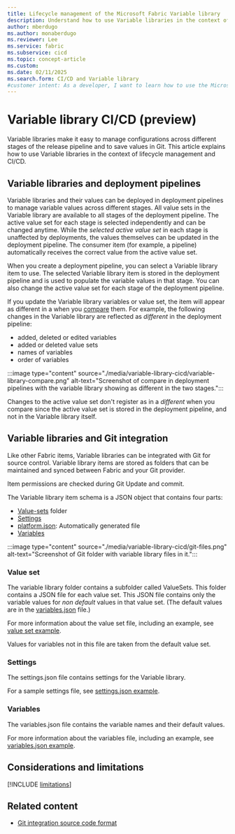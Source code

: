 ```yaml
---
title: Lifecycle management of the Microsoft Fabric Variable library
description: Understand how to use Variable libraries in the context of lifecycle management and CI/CD.
author: mberdugo
ms.author: monaberdugo
ms.reviewer: Lee
ms.service: fabric
ms.subservice: cicd
ms.topic: concept-article
ms.custom:
ms.date: 02/11/2025
ms.search.form: CI/CD and Variable library
#customer intent: As a developer, I want to learn how to use the Microsoft Fabric Variable library tool to manage my content lifecycle.
---
```


# Variable library CI/CD (preview)

Variable libraries make it easy to manage configurations across different stages of the release pipeline and to save values in Git. This article explains how to use Variable libraries in the context of lifecycle management and CI/CD.

## Variable libraries and deployment pipelines

Variable libraries and their values can be deployed in deployment pipelines to manage variable values across different stages. All value sets in the Variable library are available to all stages of the deployment pipeline. The active value set for each stage is selected independently and can be changed anytime. While the *selected active value set* in each stage is unaffected by deployments, the values themselves can be updated in the deployment pipeline. The consumer item (for example, a pipeline) automatically receives the correct value from the active value set.

When you create a deployment pipeline, you can select a Variable library item to use. The selected Variable library item is stored in the deployment pipeline and is used to populate the variable values in that stage. You can also change the active value set for each stage of the deployment pipeline.

If you update the Variable library variables or value set, the item will appear as different in a when you [compare](../deployment-pipelines/compare-pipeline-content.md) them.
For example, the following changes in the Variable library are reflected as *different* in the deployment pipeline:

* added, deleted or edited variables
* added or deleted value sets
* names of variables
* order of variables

:::image type="content" source="./media/variable-library-cicd/variable-library-compare.png" alt-text="Screenshot of compare in deployment pipelines with the variable library showing as different in the two stages.":::

Changes to the active value set don't register as in a *different* when you compare since the active value set is stored in the deployment pipeline, and not in the Variable library itself.

## Variable libraries and Git integration

Like other Fabric items, Variable libraries can be integrated with Git for source control. Variable library items are stored as folders that can be maintained and synced between Fabric and your Git provider.

Item permissions are checked during Git Update and commit.

The Variable library item schema is a JSON object that contains four parts:

* [Value-sets](#value-set) folder
* [Settings](#settings)
* [platform.json](/rest/api/fabric/articles/item-management/definitions/item-definition-overview#platform-file): Automatically generated file
* [Variables](#variables)

:::image type="content" source="./media/variable-library-cicd/git-files.png" alt-text="Screenshot of Git folder with variable library files in it.":::

### Value set

The variable library folder contains a subfolder called ValueSets. This folder contains a JSON file for each value set. This JSON file contains only the variable values for *non default* values in that value set. (The default values are in the [variables.json](#variables) file.)

For more information about the value set file, including an example, see [value set example](/rest/api/fabric/articles/item-management/definitions/variable-library-definition#valueset).

Values for variables not in this file are taken from the default value set.

### Settings

The settings.json file contains settings for the Variable library.

For a sample settings file, see [settings.json example](/rest/api/fabric/articles/item-management/definitions/variable-library-definition#settingsjson-example-).

### Variables

The variables.json file contains the variable names and their default values.

For more information about the variables file, including an example, see [variables.json example](/rest/api/fabric/articles/item-management/definitions/variable-library-definition#variables).

## Considerations and limitations

 [!INCLUDE [limitations](./includes/variable-library-limitations.md)]

## Related content

* [Git integration source code format](../git-integration/source-code-format.md)
